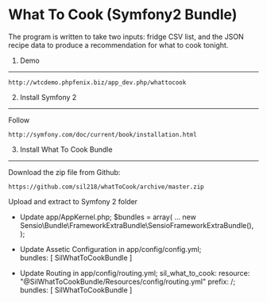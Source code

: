 What To Cook (Symfony2 Bundle)
==============================

The program is written to take two inputs: fridge CSV list, and the JSON recipe data to produce a recommendation for what to cook tonight.

1) Demo
-------

    http://wtcdemo.phpfenix.biz/app_dev.php/whattocook

2) Install Symfony 2
----------------------------------

Follow

    http://symfony.com/doc/current/book/installation.html

3) Install What To Cook Bundle
-------------------------------------

Download the zip file from Github:

    https://github.com/sil218/whatToCook/archive/master.zip

Upload and extract to Symfony 2 folder

* Update app/AppKernel.php;
    $bundles = array(
            ...
            new Sensio\Bundle\FrameworkExtraBundle\SensioFrameworkExtraBundle(),
        );

* Update Assetic Configuration in app/config/config.yml;    
    bundles:        [ SilWhatToCookBundle ]

* Update Routing in app/config/routing.yml;
    sil_what_to_cook:
      resource: "@SilWhatToCookBundle/Resources/config/routing.yml"
      prefix:   /;    
      bundles:        [ SilWhatToCookBundle ]
